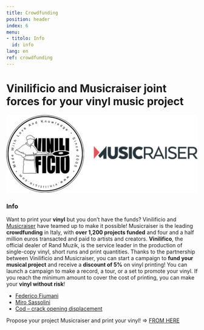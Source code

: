 ```yaml
---
title: Crowdfunding
position: header
index: 6
menu:
- titolo: Info
  id: info
lang: en
ref: crowdfunding
---
```



# Vinilificio and Musicraiser joint forces for your vinyl music project

![vinilificio e musicraiser](/img/Vinilificio_Musicraiser.jpg)

### Info

Want to print your **vinyl** but you don’t have the funds? 
Vinilificio and [Musicraiser](https://musicraiser.com) have teamed up to make it possible! Musicraiser is the leading **crowdfunding** in Italy, with **over 1,200 projects funded** and four and a half million euros transacted and paid to artists and creators. **Vinilifico**, the official dealer of Rand Muzik, is the service leader in the production of single-copy vinyl, short runs and print quantities. Thanks to the partnership between Vinilificio and Musicraiser, you can start a campaign to **fund your musical project** and receive a **discount of 5%** on vinyl printing! You can launch a campaign to make a record, a tour, or a set to promote your vinyl. If you reach the minimum amount to cover the cost of printing, you can make your **vinyl without risk**!
 <br>

* [Federico Fiumani](https://www.musicraiser.com/it/projects/2723-un-ricordo-che-vale-dieci-lire)
* [Miro Sassolini](https://www.musicraiser.com/it/projects/5854-del-mare-la-distanza-nuovo-disco-per-la-voce-della-new-wave-italiana)
* [Cod – crack opening displacement](https://www.musicraiser.com/it/projects/6667-ristampa-cod-preparativi-per-la-fine)
 

Propose your project Musicraiser and print your vinyl! => [FROM HERE](https://www.musicraiser.com/projects/add?talent_code=cbjs)
